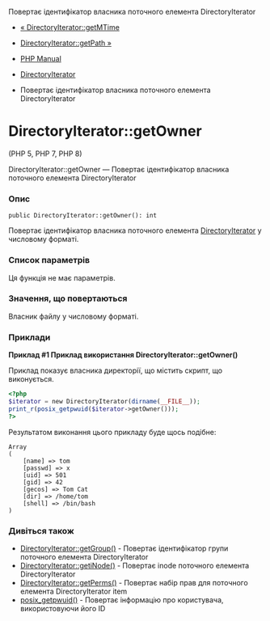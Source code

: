 Повертає ідентифікатор власника поточного елемента DirectoryIterator

-   [« DirectoryIterator::getMTime](directoryiterator.getmtime.html)
    
-   [DirectoryIterator::getPath »](directoryiterator.getpath.html)
    
-   [PHP Manual](index.html)
    
-   [DirectoryIterator](class.directoryiterator.html)
    
-   Повертає ідентифікатор власника поточного елемента DirectoryIterator
    

# DirectoryIterator::getOwner

(PHP 5, PHP 7, PHP 8)

DirectoryIterator::getOwner — Повертає ідентифікатор власника поточного елемента DirectoryIterator

### Опис

```methodsynopsis
public DirectoryIterator::getOwner(): int
```

Повертає ідентифікатор власника поточного елемента [DirectoryIterator](class.directoryiterator.html) у числовому форматі.

### Список параметрів

Ця функція не має параметрів.

### Значення, що повертаються

Власник файлу у числовому форматі.

### Приклади

**Приклад #1 Приклад використання **DirectoryIterator::getOwner()****

Приклад показує власника директорії, що містить скрипт, що виконується.

```php
<?php
$iterator = new DirectoryIterator(dirname(__FILE__));
print_r(posix_getpwuid($iterator->getOwner()));
?>
```

Результатом виконання цього прикладу буде щось подібне:

```
Array
(
    [name] => tom
    [passwd] => x
    [uid] => 501
    [gid] => 42
    [gecos] => Tom Cat
    [dir] => /home/tom
    [shell] => /bin/bash
)
```

### Дивіться також

-   [DirectoryIterator::getGroup()](directoryiterator.getgroup.html) - Повертає ідентифікатор групи поточного елемента DirectoryIterator
-   [DirectoryIterator::getiNode()](directoryiterator.getinode.html) - Повертає inode поточного елемента DirectoryIterator
-   [DirectoryIterator::getPerms()](directoryiterator.getperms.html) - Повертає набір прав для поточного елемента DirectoryIterator item
-   [posix\_getpwuid()](function.posix-getpwuid.html) - Повертає інформацію про користувача, використовуючи його ID